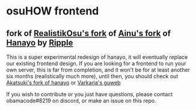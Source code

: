 # osuHOW frontend
## fork of [RealistikOsu's fork](https://github.com/RealistikOsu/hanayo) of [Ainu's fork](https://github.com/osuthailand/hanayo) of [Hanayo](https://github.com/osuripple/hanayo) by [Ripple](https://ripple.moe/)

This is a super experimental redesign of hanayo, it will eventually replace our existing frontend design.
If you are looking for a frontend to run your own server, this is far from completion, and it won't be for at least another six months (realistically much more), until then, you should check out [Akatsuki's fork of hanayo](https://github.com/osuAkatsuki/hanayo) or [Varkaria's guweb](https://github.com/Varkaria/guweb)

If you wish to contribute or you just have questions, please contact obamacode#8219 on discord, or make an issue on this repo.
